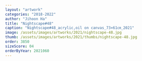 ```yaml
---
layout: "artwork"
categories: "2018-2022"
author: "Jihoon Ha"
title: "Nightscape#48"
caption: "Nightscape#48_acrylic,oil on canvas_73×61㎝_2021"
image: /assets/images/artworks/2021/nightscape-48.jpg
thumb: /assets/images/artworks/2021/thumbs/nightscape-48.jpg
order: 3850
sizeScore: 04
orderByYear: 2021060
---
```

